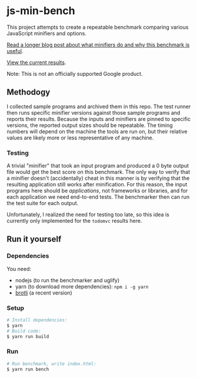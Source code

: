 # js-min-bench

This project attempts to create a repeatable benchmark comparing various
JavaScript minifiers and options.

[Read a longer blog post about what minifiers do and why this benchmark is useful](http://neugierig.org/software/blog/2019/04/js-minifiers.html).

[View the current results](https://evmar.github.io/js-min-bench/).

Note: This is not an officially supported Google product.

## Methodogy

I collected sample programs and archived them in this repo. The test runner then
runs specific minifier versions against those sample programs and reports their
results. Because the inputs and minifiers are pinned to specific versions, the
reported output sizes should be repeatable. The timing numbers will depend on
the machine the tools are run on, but their relative values are likely more or
less representative of any machine.

### Testing

A trivial "minifier" that took an input program and produced a 0 byte output
file would get the best score on this benchmark. The only way to verify that a
minifier doesn't (accidentally) cheat in this manner is by verifying that the
resulting application still works after minification. For this reason, the input
programs here should be _applications_, not frameworks or libraries, and for
each application we need end-to-end tests. The benchmarker then can run the test
suite for each output.

Unfortunately, I realized the need for testing too late, so this idea is
currently only implemented for the `todomvc` results here.

## Run it yourself

### Dependencies

You need:

* nodejs (to run the benchmarker and uglify)
* yarn (to download more dependencies): `npm i -g yarn`
* [brotli](https://github.com/google/brotli) (a recent version)

### Setup

```sh
# Install dependencies:
$ yarn
# Build code:
$ yarn run build
```

### Run

```sh
# Run benchmark, write index.html:
$ yarn run bench
```
